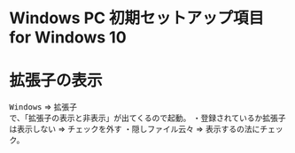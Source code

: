 # Windows PC 初期セットアップ項目 for Windows 10

# 拡張子の表示

<KBD>Windows</KBD> ⇒ 拡張子<BR>
で、「拡張子の表示と非表示」が出てくるので起動。
・登録されているか拡張子は表示しない
  ⇒ チェックを外す
・隠しファイル云々
  ⇒ 表示するの法にチェック。


  
